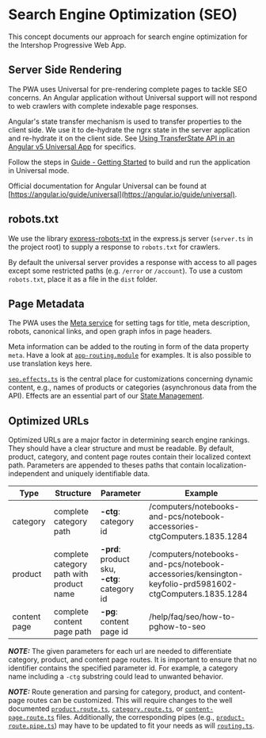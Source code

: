 <!--
kb_concepts
kb_pwa
kb_everyone
kb_sync_latest_only
-->

# Search Engine Optimization (SEO)

This concept documents our approach for search engine optimization for the Intershop Progressive Web App.

## Server Side Rendering

The PWA uses Universal for pre-rendering complete pages to tackle SEO concerns.
An Angular application without Universal support will not respond to web crawlers with complete indexable page responses.

Angular's state transfer mechanism is used to transfer properties to the client side.
We use it to de-hydrate the ngrx state in the server application and re-hydrate it on the client side.
See [Using TransferState API in an Angular v5 Universal App](https://medium.com/angular-in-depth/using-transferstate-api-in-an-angular-5-universal-app-130f3ada9e5b) for specifics.

Follow the steps in [Guide - Getting Started](../guides/getting-started.md) to build and run the application in Universal mode.

Official documentation for Angular Universal can be found at [https://angular.io/guide/universal](https://angular.io/guide/universal).

## robots.txt

We use the library [express-robots-txt](https://github.com/modosc/express-robots-txt) in the express.js server (`server.ts` in the project root) to supply a response to `robots.txt` for crawlers.

By default the universal server provides a response with access to all pages except some restricted paths (e.g. `/error` or `/account`).
To use a custom `robots.txt`, place it as a file in the `dist` folder.

## Page Metadata

The PWA uses the [Meta service](https://angular.io/api/platform-browser/Meta) for setting tags for title, meta description, robots, canonical links, and open graph infos in page headers.

Meta information can be added to the routing in form of the data property `meta`.
Have a look at [`app-routing.module`](../../src/app/pages/app-routing.module.ts) for examples.
It is also possible to use translation keys here.

[`seo.effects.ts`](../../src/app/extensions/seo/store/seo/seo.effects.ts) is the central place for customizations concerning dynamic content, e.g., names of products or categories (asynchronous data from the API).
Effects are an essential part of our [State Management](./state-management.md).

## Optimized URLs

Optimized URLs are a major factor in determining search engine rankings.
They should have a clear structure and must be readable.
By default, product, category, and content page routes contain their localized context path.
Parameters are appended to theses paths that contain localization-independent and uniquely identifiable data.

| Type         | Structure                                | Parameter                                         | Example                                                                                                 |
| ------------ | ---------------------------------------- | ------------------------------------------------- | ------------------------------------------------------------------------------------------------------- |
| category     | complete category path                   | **-ctg**: category id                             | /computers/notebooks-and-pcs/notebook-accessories-ctgComputers.1835.1284                                |
| product      | complete category path with product name | **-prd**: product sku, </br>**-ctg**: category id | /computers/notebooks-and-pcs/notebook-accessories/kensington-keyfolio-prd5981602-ctgComputers.1835.1284 |
| content page | complete content page path               | **-pg**: content page id                          | /help/faq/seo/how-to-pghow-to-seo                                                                       |

**_NOTE:_** The given parameters for each url are needed to differentiate category, product, and content page routes.
It is important to ensure that no identifier contains the specified parameter id.
For example, a category name including a `-ctg` substring could lead to unwanted behavior.

**_NOTE:_** Route generation and parsing for category, product, and content-page routes can be customized.
This will require changes to the well documented [`product.route.ts`](../../src/app/core/routing/product/product.route.ts), [`category.route.ts`](../../src/app/core/routing/category/category.route.ts), or [`content-page.route.ts`](../../src/app/core/routing/content-page/content-page.route.ts) files.
Additionally, the corresponding pipes (e.g., [`product-route.pipe.ts`](../../src/app/core/routing/product/product-route.pipe.ts)) may have to be updated to fit your needs as will [`routing.ts`](../../src/app/core/utils/routing.ts).
